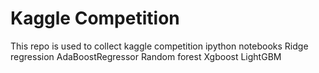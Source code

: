 # Kaggle Competition

This repo is used to collect kaggle competition ipython notebooks 
Ridge regression
AdaBoostRegressor
Random forest
Xgboost
LightGBM
